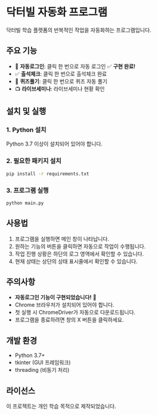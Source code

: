 # 닥터빌 자동화 프로그램

닥터빌 학습 플랫폼의 반복적인 작업을 자동화하는 프로그램입니다.

## 주요 기능

- 🔐 **자동로그인**: 클릭 한 번으로 자동 로그인 ✅ **구현 완료!**
- ✅ **출석체크**: 클릭 한 번으로 출석체크 완료
- 🧠 **퀴즈풀기**: 클릭 한 번으로 퀴즈 자동 풀기
- 📺 **라이브세미나**: 라이브세미나 현황 확인

## 설치 및 실행

### 1. Python 설치
Python 3.7 이상이 설치되어 있어야 합니다.

### 2. 필요한 패키지 설치
```bash
pip install -r requirements.txt
```

### 3. 프로그램 실행
```bash
python main.py
```

## 사용법

1. 프로그램을 실행하면 메인 창이 나타납니다.
2. 원하는 기능의 버튼을 클릭하면 자동으로 작업이 수행됩니다.
3. 작업 진행 상황은 하단의 로그 영역에서 확인할 수 있습니다.
4. 현재 상태는 상단의 상태 표시줄에서 확인할 수 있습니다.

## 주의사항

- **자동로그인 기능이 구현되었습니다!** 🔐
- Chrome 브라우저가 설치되어 있어야 합니다.
- 첫 실행 시 ChromeDriver가 자동으로 다운로드됩니다.
- 프로그램을 종료하려면 창의 X 버튼을 클릭하세요.

## 개발 환경

- Python 3.7+
- tkinter (GUI 프레임워크)
- threading (비동기 처리)

## 라이선스

이 프로젝트는 개인 학습 목적으로 제작되었습니다.
